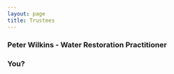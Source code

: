 ```yaml
---
layout: page
title: Trustees
---
```


### Peter Wilkins - Water Restoration Practitioner


### You?
